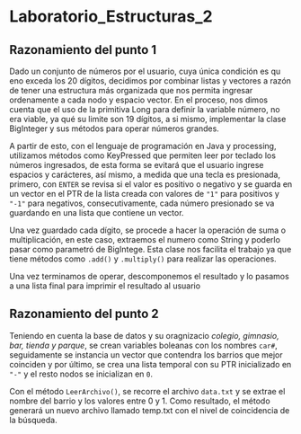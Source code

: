 # Laboratorio_Estructuras_2

## Razonamiento del punto 1
Dado un conjunto de números por el usuario, cuya única condición es qu eno exceda los 20 dígitos, decidimos por combinar listas y vectores a razón de tener una estructura más organizada que nos permita ingresar ordenamente a cada nodo y espacio vector. En el proceso, nos dimos cuenta que el uso de la primitiva Long para definir la variable número, no era viable, ya qué su limite son 19 dígitos, a si mismo, implementar la clase BigInteger y sus métodos para operar números grandes.

A partir de esto, con el lenguaje de programación en Java y processing, utilizamos métodos como KeyPressed que permiten leer por teclado los números ingresados, de esta forma se evitará que el usuario ingrese espacios y carácteres, así mismo, a medida que una tecla es presionada, primero, con `ENTER` se revisa si el valor es positivo o negativo y se guarda en un vector en el PTR de la lista creada con valores de `"1"` para positivos y `"-1"` para negativos, consecutivamente, cada número presionado se va guardando en una lista que contiene un vector.

Una vez guardado cada dígito, se procede a hacer la operación de suma o multiplicación, en este caso, extraemos el numero como String y poderlo pasar como parametró de BigIntege. Esta clase nos facilita el trabajo ya que tiene métodos como `.add()` y `.multiply()` para realizar las operaciones.

Una vez terminamos de operar, descomponemos el resultado y lo pasamos a una lista final para imprimir el resultado al usuario


## Razonamiento del punto 2
Teniendo en cuenta la base de datos y su oragnizacio _colegio, gimnasio, bar, tienda y parque_, se crean variables boleanas con los nombres `car#`, seguidamente se instancia un vector que contendra los barrios que mejor coinciden y por último, se crea una lista temporal con su PTR inicializado en `"-"` y el resto nodos se inicializan en `0`.

Con el método `LeerArchivo()`, se recorre el archivo `data.txt` y se extrae el nombre del barrio y los valores entre 0 y 1. Como resultado, el método generará un nuevo archivo llamado temp.txt con el nivel de coincidencia de la búsqueda.
